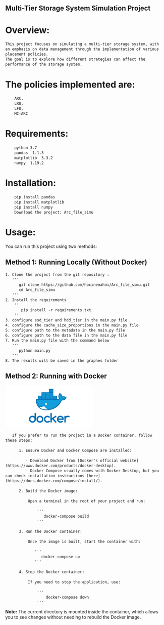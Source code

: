 
## Multi-Tier Storage System Simulation Project
# Overview: 
    This project focuses on simulating a multi-tier storage system, with an emphasis on data management through the implementation of various placement policies. 
    The goal is to explore how different strategies can affect the performance of the storage system.

# The policies implemented are: 
        ARC, 
        LRU,
        LFU,
        MC-ARC
               
    
# Requirements:   
        python 3.7
        pandas  1.1.3
        matplotlib  3.3.2
        numpy  1.19.2
        
# Installation:
        pip install pandas
        pip install matplotlib
        pip install numpy
        Download the project: Arc_file_simu
 
  # Usage:  
  You can run this project using two methods:

  ## Method 1: Running Locally (Without Docker)
    1. Clone the project from the git repository :
       '''
          git clone https://github.com/hocinemahni/Arc_file_simu.git
          cd Arc_file_simu
       '''
    2. Install the requirements
        '''
           pip install -r requirements.txt
        '''
    3. configure ssd_tier and hdd_tier in the main.py file
    4. configure the cache_size_proportions in the main.py file
    5. configure path to the metadata in the main.py file
    6. configure path to the data file in the main.py file 
    7. Run the main.py file with the command below
       '''
          python main.py
       '''
    8. The results will be saved in the graphes folder
            
  ## Method 2: Running with Docker
  ![Docker](utils/Docker.png)

       If you prefer to run the project in a Docker container, follow these steps:

          1. Ensure Docker and Docker Compose are installed:

             - Download Docker from [Docker's official website](https://www.docker.com/products/docker-desktop).
             - Docker Compose usually comes with Docker Desktop, but you can check installation instructions [here](https://docs.docker.com/compose/install/).

          2. Build the Docker image:

              Open a terminal in the root of your project and run:

                  '''
                     docker-compose build
                  '''

          3. Run the Docker container:

              Once the image is built, start the container with:

                 '''
                    docker-compose up
                 '''

          4. Stop the Docker container:

              If you need to stop the application, use:

                  '''
                      docker-compose down
                  '''

**Note:** The current directory is mounted inside the container, which allows you to see changes without needing to rebuild the Docker image.
